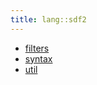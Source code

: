 ```yaml
---
title: lang::sdf2
---
```



* [filters](../../../Library/lang/sdf2/filters)
* [syntax](../../../Library/lang/sdf2/syntax)
* [util](../../../Library/lang/sdf2/util)